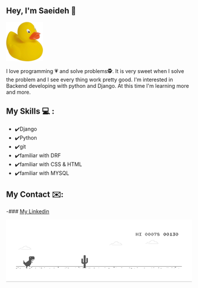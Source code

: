 ## Hey, I'm Saeideh &#128075;
![tell your problem to duck](duck_2.png)

I love programming &#128151; and solve problems&#128373;. It is very sweet when I solve the problem and I see every thing work pretty good. I'm interested in Backend developing with python and Django. At this time I'm learning more and more.

## My Skills &#128187; :
+ &#10004;&#65039;Django
+ &#10004;&#65039;Python
+ &#10004;&#65039;git
+ &#10004;&#65039;familiar with DRF
+ &#10004;&#65039;familiar with CSS & HTML
+ &#10004;&#65039;familiar with MYSQL

## My Contact &#9993;&#65039;:
-### [My Linkedin](https://linkedin.com/in/saeideh-eslamian/)


![tell your problem to duck](dino.gif)
